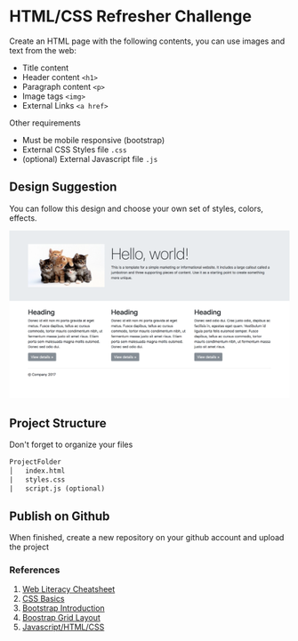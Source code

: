 # HTML/CSS Refresher Challenge  

Create an HTML page with the following contents, you can use images and text from the web:

* Title content 
* Header content `<h1>`
* Paragraph content `<p>`
* Image tags `<img>`
* External Links `<a href>`

Other requirements  

* Must be mobile responsive (bootstrap) 
* External CSS Styles file `.css`
* (optional) External Javascript file `.js`

## Design Suggestion  

You can follow this design and choose your own set of styles, colors, effects.

<img src="images/template.png" alt="How does CSS actually work? by Mozilla"/>

## Project Structure 

Don't forget to organize your files 

```
ProjectFolder
│   index.html
|   styles.css   
|   script.js (optional)
```
## Publish on Github

When finished, create a new repository on your github account and upload the project


### References 
1. [Web Literacy Cheatsheet](https://github.com/youthradio/Youth-Radio-Web-Literacy/blob/master/Web-Literacy-Cheatsheet.md)
2. [CSS Basics](https://github.com/youthradio/Youth-Radio-Web-Literacy/blob/master/css-basics.md)
3. [Bootstrap Introduction](https://getbootstrap.com/docs/4.0/getting-started/introduction/)
4. [Boostrap Grid Layout](https://getbootstrap.com/docs/4.0/layout/grid/)
5. [Javascript/HTML/CSS ](https://github.com/youthradio/Youth-Radio-Web-Literacy/blob/master/javascript-html-and-css-basics.md)
